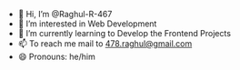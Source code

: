- 💞️ Hi, I’m @Raghul-R-467
- 👀 I’m interested in Web Development
- 🌱 I’m currently learning to Develop the Frontend Projects
- 📫 To reach me mail to 478.raghul@gmail.com
- 😄 Pronouns: he/him

<!---
Raghul-R-467/Raghul-R-467 is a ✨ special ✨ repository because its `README.md` (this file) appears on your GitHub profile.
You can click the Preview link to take a look at your changes.
--->
